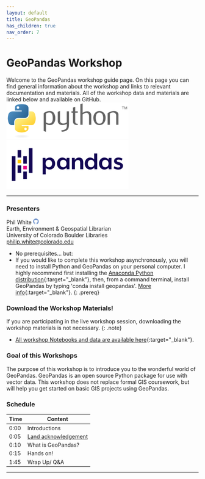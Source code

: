 ```yaml
---
layout: default
title: GeoPandas
has_children: true
nav_order: 7
---
```


# GeoPandas Workshop

Welcome to the GeoPandas workshop guide page. On this page you can find general information about the workshop and links to relevant documentation and materials. All of the workshop data and materials are linked below and available on GitHub.  
![Python Logo][Python] ![Pandas Logo][Pandas]  

***
### Presenters
Phil White <a href='https://github.com/outpw' target='_blank'><img src='../content/img/GitHub-Mark-custom.svg' style='width:15px; padding:0; border:none !important;'></a>  
Earth, Environment & Geospatial Librarian  
University of Colorado Boulder Libraries  
[philip.white@colorado.edu](mailto:philip.white@colorado.edu)

- No prerequisites... but:
- If you would like to complete this workshop asynchronously, you will need to install Python and GeoPandas on your personal computer. I highly recommend first installing the [Anaconda Python distribution](https://www.anaconda.com/products/individual){:target="_blank"}, then, from a command terminal, install GeoPandas by typing 'conda install geopandas'. [More info](https://geopandas.org/install.html){:target="_blank"}.
{: .prereq}

### __Download the Workshop Materials!__
If you are participating in the live workshop session, downloading the workshop materials is not necessary.
{: .note}
- [All workshop Notebooks and data are available here](https://github.com/outpw/geopandas_notebooks){:target="_blank"}.

### Goal of this Workshops
The purpose of this workshop is to introduce you to the wonderful world of GeoPandas. GeoPandas is an open source Python package for use with vector data. This workshop does not replace formal GIS coursework, but will help you get started on basic GIS projects using GeoPandas.

### Schedule

| Time | Content
| --- | ---
| 0:00 | Introductions
| 0:05 | [Land acknowledgement](content/land-acknowledgement)
| 0:10 | What is GeoPandas?
| 0:15 | Hands on!
| 1:45 | Wrap Up/ Q&A

***






[Python]: img/PythonLogo.png
[Pandas]: img/Pandas_logo.png
[GISLibGuide]: https:libguides.colorado.edu/GIS "CU Library GIS guide"
[GeospatialDataGuide]: https:libguides.colorado.edu/geospatialdata "CU Library geospatial data guide"

